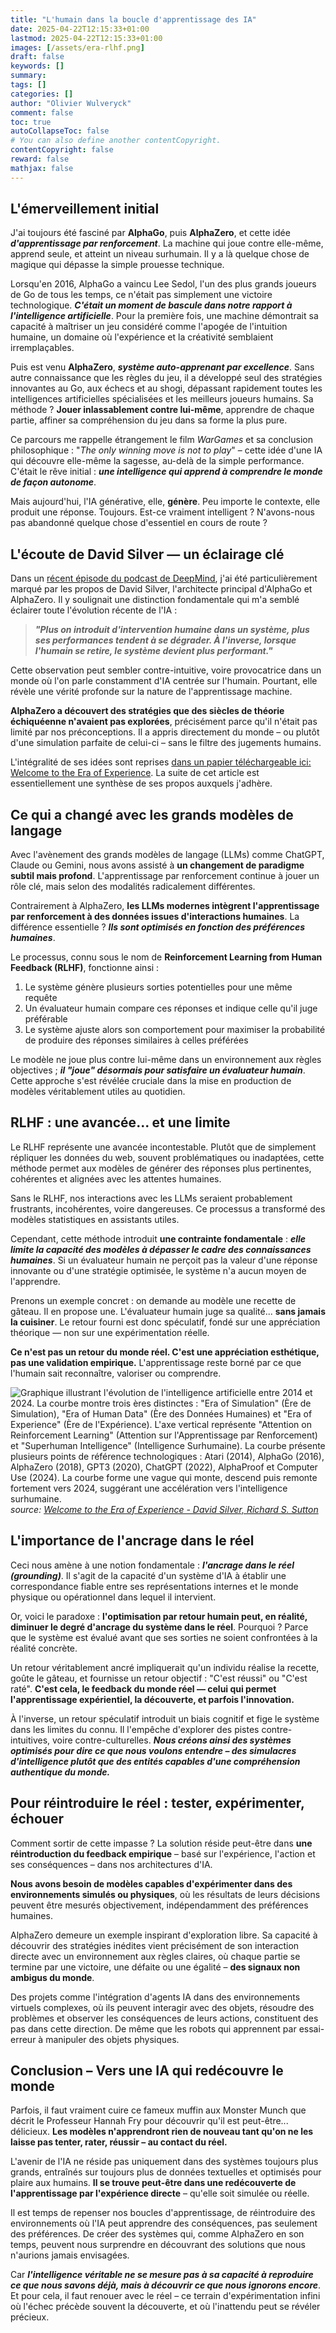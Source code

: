 ```yaml
---
title: "L'humain dans la boucle d'apprentissage des IA"
date: 2025-04-22T12:15:33+01:00
lastmod: 2025-04-22T12:15:33+01:00
images: [/assets/era-rlhf.png]
draft: false
keywords: []
summary: 
tags: []
categories: []
author: "Olivier Wulveryck"
comment: false
toc: true
autoCollapseToc: false
# You can also define another contentCopyright.
contentCopyright: false
reward: false
mathjax: false
---
```



## L'émerveillement initial

J'ai toujours été fasciné par **AlphaGo**, puis **AlphaZero**, et cette idée ***d'apprentissage par renforcement***. La machine qui joue contre elle-même, apprend seule, et atteint un niveau surhumain. Il y a là quelque chose de magique qui dépasse la simple prouesse technique.

Lorsqu'en 2016, AlphaGo a vaincu Lee Sedol, l'un des plus grands joueurs de Go de tous les temps, ce n'était pas simplement une victoire technologique. ***C'était un moment de bascule dans notre rapport à l'intelligence artificielle***. Pour la première fois, une machine démontrait sa capacité à maîtriser un jeu considéré comme l'apogée de l'intuition humaine, un domaine où l'expérience et la créativité semblaient irremplaçables.

Puis est venu **AlphaZero**, ***système auto-apprenant par excellence***. Sans autre connaissance que les règles du jeu, il a développé seul des stratégies innovantes au Go, aux échecs et au shogi, dépassant rapidement toutes les intelligences artificielles spécialisées et les meilleurs joueurs humains. Sa méthode ? **Jouer inlassablement contre lui-même**, apprendre de chaque partie, affiner sa compréhension du jeu dans sa forme la plus pure.

Ce parcours me rappelle étrangement le film *WarGames* et sa conclusion philosophique : "*The only winning move is not to play*" – cette idée d'une IA qui découvre elle-même la sagesse, au-delà de la simple performance. C'était le rêve initial : ***une intelligence qui apprend à comprendre le monde de façon autonome***.

Mais aujourd'hui, l'IA générative, elle, **génère**. Peu importe le contexte, elle produit une réponse. Toujours. Est-ce vraiment intelligent ? N'avons-nous pas abandonné quelque chose d'essentiel en cours de route ?

## L'écoute de David Silver — un éclairage clé

Dans un [récent épisode du podcast de DeepMind](https://youtu.be/zzXyPGEtseI?si=fWYAUtpZwx3mL5sE&t=958), j'ai été particulièrement marqué par les propos de David Silver, l'architecte principal d'AlphaGo et AlphaZero. Il y soulignait une distinction fondamentale qui m'a semblé éclairer toute l'évolution récente de l'IA :

> ***"Plus on introduit d'intervention humaine dans un système, plus ses performances tendent à se dégrader. À l'inverse, lorsque l'humain se retire, le système devient plus performant."***

Cette observation peut sembler contre-intuitive, voire provocatrice dans un monde où l'on parle constamment d'IA centrée sur l'humain. Pourtant, elle révèle une vérité profonde sur la nature de l'apprentissage machine.

**AlphaZero a découvert des stratégies que des siècles de théorie échiquéenne n'avaient pas explorées**, précisément parce qu'il n'était pas limité par nos préconceptions. Il a appris directement du monde – ou plutôt d'une simulation parfaite de celui-ci – sans le filtre des jugements humains.

L'intégralité de ses idées sont reprises [dans un papier téléchargeable ici: Welcome to the Era of Experience](https://storage.googleapis.com/deepmind-media/Era-of-Experience%20/The%20Era%20of%20Experience%20Paper.pdf). La suite de cet article est essentiellement une synthèse de ses propos auxquels j'adhère.

## Ce qui a changé avec les grands modèles de langage

Avec l'avènement des grands modèles de langage (LLMs) comme ChatGPT, Claude ou Gemini, nous avons assisté à **un changement de paradigme subtil mais profond**. L'apprentissage par renforcement continue à jouer un rôle clé, mais selon des modalités radicalement différentes.

Contrairement à AlphaZero, **les LLMs modernes intègrent l'apprentissage par renforcement à des données issues d'interactions humaines**. La différence essentielle ? ***Ils sont optimisés en fonction des préférences humaines***.

Le processus, connu sous le nom de **Reinforcement Learning from Human Feedback (RLHF)**, fonctionne ainsi :
1. Le système génère plusieurs sorties potentielles pour une même requête
2. Un évaluateur humain compare ces réponses et indique celle qu'il juge préférable
3. Le système ajuste alors son comportement pour maximiser la probabilité de produire des réponses similaires à celles préférées

Le modèle ne joue plus contre lui-même dans un environnement aux règles objectives ; ***il "joue" désormais pour satisfaire un évaluateur humain***. Cette approche s'est révélée cruciale dans la mise en production de modèles véritablement utiles au quotidien.

## RLHF : une avancée... et une limite

Le RLHF représente une avancée incontestable. Plutôt que de simplement répliquer les données du web, souvent problématiques ou inadaptées, cette méthode permet aux modèles de générer des réponses plus pertinentes, cohérentes et alignées avec les attentes humaines.

Sans le RLHF, nos interactions avec les LLMs seraient probablement frustrants, incohérentes, voire dangereuses. Ce processus a transformé des modèles statistiques en assistants utiles.

Cependant, cette méthode introduit **une contrainte fondamentale** : ***elle limite la capacité des modèles à dépasser le cadre des connaissances humaines***. Si un évaluateur humain ne perçoit pas la valeur d'une réponse innovante ou d'une stratégie optimisée, le système n'a aucun moyen de l'apprendre.

Prenons un exemple concret : on demande au modèle une recette de gâteau. Il en propose une. L'évaluateur humain juge sa qualité... **sans jamais la cuisiner**. Le retour fourni est donc spéculatif, fondé sur une appréciation théorique — non sur une expérimentation réelle.

**Ce n'est pas un retour du monde réel. C'est une appréciation esthétique, pas une validation empirique.** L'apprentissage reste borné par ce que l'humain sait reconnaître, valoriser ou comprendre.


![Graphique illustrant l'évolution de l'intelligence artificielle entre 2014 et 2024. La courbe montre trois ères distinctes : "Era of Simulation" (Ère de Simulation), "Era of Human Data" (Ère des Données Humaines) et "Era of Experience" (Ère de l'Expérience). L'axe vertical représente "Attention on Reinforcement Learning" (Attention sur l'Apprentissage par Renforcement) et "Superhuman Intelligence" (Intelligence Surhumaine). La courbe présente plusieurs points de référence technologiques : Atari (2014), AlphaGo (2016), AlphaZero (2018), GPT3 (2020), ChatGPT (2022), AlphaProof et Computer Use (2024). La courbe forme une vague qui monte, descend puis remonte fortement vers 2024, suggérant une accélération vers l'intelligence surhumaine.](/assets/era-rlhf.png)
_source: [Welcome to the Era of Experience - David Silver, Richard S. Sutton](https://storage.googleapis.com/deepmind-media/Era-of-Experience%20/The%20Era%20of%20Experience%20Paper.pdf)_

## L'importance de l'ancrage dans le réel

Ceci nous amène à une notion fondamentale : ***l'ancrage dans le réel (grounding)***. Il s'agit de la capacité d'un système d'IA à établir une correspondance fiable entre ses représentations internes et le monde physique ou opérationnel dans lequel il intervient.

Or, voici le paradoxe : **l'optimisation par retour humain peut, en réalité, diminuer le degré d'ancrage du système dans le réel**. Pourquoi ? Parce que le système est évalué avant que ses sorties ne soient confrontées à la réalité concrète.

Un retour véritablement ancré impliquerait qu'un individu réalise la recette, goûte le gâteau, et fournisse un retour objectif : "C'est réussi" ou "C'est raté". **C'est cela, le feedback du monde réel — celui qui permet l'apprentissage expérientiel, la découverte, et parfois l'innovation.**

À l'inverse, un retour spéculatif introduit un biais cognitif et fige le système dans les limites du connu. Il l'empêche d'explorer des pistes contre-intuitives, voire contre-culturelles. ***Nous créons ainsi des systèmes optimisés pour dire ce que nous voulons entendre – des simulacres d'intelligence plutôt que des entités capables d'une compréhension authentique du monde.***

## Pour réintroduire le réel : tester, expérimenter, échouer

Comment sortir de cette impasse ? La solution réside peut-être dans **une réintroduction du feedback empirique** – basé sur l'expérience, l'action et ses conséquences – dans nos architectures d'IA.

**Nous avons besoin de modèles capables d'expérimenter dans des environnements simulés ou physiques**, où les résultats de leurs décisions peuvent être mesurés objectivement, indépendamment des préférences humaines.

AlphaZero demeure un exemple inspirant d'exploration libre. Sa capacité à découvrir des stratégies inédites vient précisément de son interaction directe avec un environnement aux règles claires, où chaque partie se termine par une victoire, une défaite ou une égalité – **des signaux non ambigus du monde**.

Des projets comme l'intégration d'agents IA dans des environnements virtuels complexes, où ils peuvent interagir avec des objets, résoudre des problèmes et observer les conséquences de leurs actions, constituent des pas dans cette direction. De même que les robots qui apprennent par essai-erreur à manipuler des objets physiques.

## Conclusion – Vers une IA qui redécouvre le monde

Parfois, il faut vraiment cuire ce fameux muffin aux Monster Munch que décrit le Professeur Hannah Fry pour découvrir qu'il est peut-être... délicieux. **Les modèles n'apprendront rien de nouveau tant qu'on ne les laisse pas tenter, rater, réussir – au contact du réel.**

L'avenir de l'IA ne réside pas uniquement dans des systèmes toujours plus grands, entraînés sur toujours plus de données textuelles et optimisés pour plaire aux humains. **Il se trouve peut-être dans une redécouverte de l'apprentissage par l'expérience directe** – qu'elle soit simulée ou réelle.

Il est temps de repenser nos boucles d'apprentissage, de réintroduire des environnements où l'IA peut apprendre des conséquences, pas seulement des préférences. De créer des systèmes qui, comme AlphaZero en son temps, peuvent nous surprendre en découvrant des solutions que nous n'aurions jamais envisagées.

Car ***l'intelligence véritable ne se mesure pas à sa capacité à reproduire ce que nous savons déjà, mais à découvrir ce que nous ignorons encore***. Et pour cela, il faut renouer avec le réel – ce terrain d'expérimentation infini où l'échec précède souvent la découverte, et où l'inattendu peut se révéler précieux.
